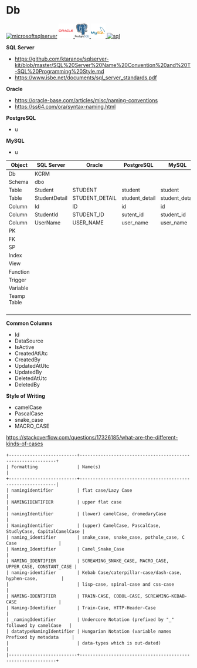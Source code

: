 
# Db
<p align="left">
    <a href="https://www.microsoft.com/en-us/sql-server/sql-server-downloads" target="_blank"><img src="https://cdn.iconscout.com/icon/free/png-512/sql-4-190807.png" alt="microsoftsqlserver" width="40" height="40" /></a>    
    <a href="https://www.oracle.com/index.html" target="_blank"> <img src="https://raw.githubusercontent.com/devicons/devicon/master/icons/oracle/oracle-original.svg" alt="oracle" width="40" height="40" /> </a>
    <a href="https://www.postgresql.org" target="_blank"> <img src="https://raw.githubusercontent.com/devicons/devicon/master/icons/postgresql/postgresql-original-wordmark.svg" alt="postgresql" width="40" height="40" /> </a>
    <a href="https://www.mysql.com/" target="_blank"> <img src="https://raw.githubusercontent.com/devicons/devicon/master/icons/mysql/mysql-original-wordmark.svg" alt="mysql" width="40" height="40" /> </a>   
    <a href="https://www.w3schools.com/sql/" target="_blank"> <img src="https://hackr.io/tutorials/sql/logo-sql.svg?ver=1555309685" alt="sql" width="40" height="40" /> </a> 
</p>



**SQL Server**
 - https://github.com/ktaranov/sqlserver-kit/blob/master/SQL%20Server%20Name%20Convention%20and%20T-SQL%20Programming%20Style.md
 - https://www.isbe.net/documents/sql_server_standards.pdf

**Oracle**
 - https://oracle-base.com/articles/misc/naming-conventions
 - https://ss64.com/ora/syntax-naming.html

**PostgreSQL**   
 - u
 
**MySQL**
 - u



| Object | SQL Server | Oracle  | PostgreSQL | MySQL |
|---|---|---|---|---|
| Db  | KCRM  |   |   |   |
| Schema  | dbo  |   |   |   |
| Table | Student|  STUDENT | student | student |
| Table | StudentDetail |  STUDENT_DETAIL | student_detail | student_detail |
| Column | Id | ID | id |id |
| Column | StudentId | STUDENT_ID | sutent_id |student_id |
| Column | UserName | USER_NAME | user_name |user_name |
| PK  |   |   |   |   |
| FK  |   |   |   |   |
| SP  |   |   |   |   |
| Index  |   |   |   |   |
| View  |   |   |   |   |
| Function  |   |   |   |   |
| Trigger  |   |   |   |   |
| Variable  |   |   |   |   |
| Teamp Table  |   |   |   |   |
|   |   |   |   |   |
|   |   |   |   |   |
|   |   |   |   |   |
|   |   |   |   |   |

**Common Columns**
 - Id 
 - DataSource 
 - IsActive 
 - CreatedAtUtc 
 - CreatedBy 
 - UpdatedAtUtc 
 - UpdatedBy
 - DeletedAtUtc 
 - DeletedBy

**Style of Writing**
 - camelCase
 - PascalCase
 - snake_case
 - MACRO_CASE
 
 https://stackoverflow.com/questions/17326185/what-are-the-different-kinds-of-cases
```
+--------------------------+-------------------------------------------------------------+
| Formatting               | Name(s)                                                     |
+--------------------------+-------------------------------------------------------------|
| namingidentifier         | flat case/Lazy Case                                         |
| NAMINGIDENTIFIER         | upper flat case                                             |
| namingIdentifier         | (lower) camelCase, dromedaryCase                            |
| NamingIdentifier         | (upper) CamelCase, PascalCase, StudlyCase, CapitalCamelCase |
| naming_identifier        | snake_case, snake_case, pothole_case, C Case                |
| Naming_Identifier        | Camel_Snake_Case                                            |
| NAMING_IDENTIFIER        | SCREAMING_SNAKE_CASE, MACRO_CASE, UPPER_CASE, CONSTANT_CASE |
| naming-identifier        | Kebab Case/caterpillar-case/dash-case, hyphen-case,         |
|                          | lisp-case, spinal-case and css-case                         |
| NAMING-IDENTIFIER        | TRAIN-CASE, COBOL-CASE, SCREAMING-KEBAB-CASE                |
| Naming-Identifier        | Train-Case, HTTP-Header-Case                                |
| _namingIdentifier        | Undercore Notation (prefixed by "_" followed by camelCase   |
| datatypeNamingIdentifier | Hungarian Notation (variable names Prefixed by metadata     |
|                          | data-types which is out-dated)                              |
|--------------------------+-------------------------------------------------------------+
```
